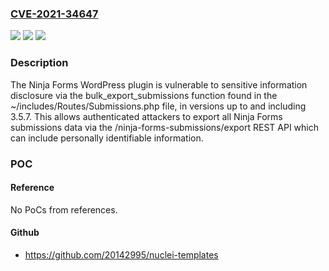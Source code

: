 ### [CVE-2021-34647](https://cve.mitre.org/cgi-bin/cvename.cgi?name=CVE-2021-34647)
![](https://img.shields.io/static/v1?label=Product&message=Ninja%20Forms&color=blue)
![](https://img.shields.io/static/v1?label=Version&message=3.5.7%3C%3D%203.5.7%20&color=brighgreen)
![](https://img.shields.io/static/v1?label=Vulnerability&message=CWE-863%20Incorrect%20Authorization&color=brighgreen)

### Description

The Ninja Forms WordPress plugin is vulnerable to sensitive information disclosure via the bulk_export_submissions function found in the ~/includes/Routes/Submissions.php file, in versions up to and including 3.5.7. This allows authenticated attackers to export all Ninja Forms submissions data via the /ninja-forms-submissions/export REST API which can include personally identifiable information.

### POC

#### Reference
No PoCs from references.

#### Github
- https://github.com/20142995/nuclei-templates

